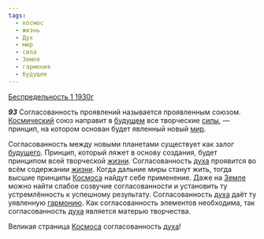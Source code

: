 ```yaml
---
tags:
  - космос
  - жизнь
  - Дух
  - мир
  - сила
  - Земля
  - гармония
  - будущее
---
```


[Беспредельность 1 1930г](/agni/1930)

___93___
Согласованность проявлений называется проявленным союзом. [Космический](/tag/#космос) союз направит в [будущем](/tag/#будущее) все творческие [силы](/tag/#сила), — принцип, на котором основан будет явленный новый [мир](/tag/#мир).   

Согласованность между новыми планетами существует как залог [будущего](/tag/#будущее). Принцип, который ляжет в основу создания, будет принципом всей творческой [жизни](/tag/#жизнь). Согласованность [духа](/tag/#Дух) проявится во всём содержании [жизни](/tag/#жизнь). Когда дальние миры станут жить, тогда высшие принципы [Космоса](/tag/#космос) найдут себе применение. Даже на [Земле](/tag/#Земля) можно найти слабое созвучие согласованности и установить ту устремлённость к успешному результату. Согласованность [духа](/tag/#Дух) даёт ту уявленную [гармонию](/tag/#гармония). Как согласованность элементов необходима, так согласованность [духа](/tag/#Дух) является матерью творчества.   

Великая страница [Космоса](/tag/#космос) согласованность [духа](/tag/#Дух)!